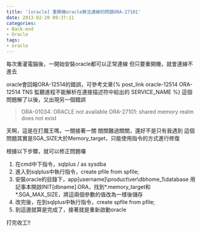 ```yaml
---
title: '[oracle] 重開機oracle無法連線的問題ORA-27101'
date: 2013-02-20 09:37:11
categories:
- Back-end
- Oracle
tags:
- oracle
---
```

每次重灌電腦後，一開始安裝oracle都可以正常連線
但只要重開機，就會連線不進去

<!--more-->

oracle會回報ORA-12514的錯誤，可參考文章{% post_link oracle-12514 ORA-12514 TNS 監聽進程不能解析在連接描述符中給出的 SERVICE_NAME %}
這個問題解了以後，又出現另一個錯誤
> ORA-01034: ORACLE not available
> ORA-27101: shared memory realm does not exist

天啊，這是在打魔王嗎，一關接著一關
關關難過關關，還好不是只有我遇到
這個問題其實是SGA_SIZE大於Memory_target，只能使用指令的方式進行修復

根據以下步驟，就可以修正問題囉
1. 在cmd中下指令，sqlplus / as sysdba
2. 進入到sqlplus中執行指令，create pfile from spfile;
3. 安裝oracle的目錄下，app\[username]\product\ver\dbhome_1\database
用記事本開啟INIT[dbname].ORA，找到*.memory_target和*.SGA_MAX_SIZE，將這兩個參數的值改為一樣後儲存
4. 改完後，在到sqlplus中執行指令，create spfile from pfile;
5. 到這邊就算是完成了，接著就是重新啟動oracle

打完收工!!